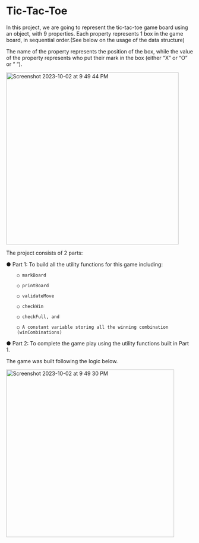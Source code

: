 # Tic-Tac-Toe

In this project, we are going to represent the tic-tac-toe game board using an object, with 9 properties. Each property represents 1 box in the game board, in sequential order.(See below on the usage of the data structure)

The name of the property represents the position of the box, while the value of the property represents who put their mark in the box (either “X” or “O” or “ “).

<img width="464" alt="Screenshot 2023-10-02 at 9 49 44 PM" src="https://github.com/Joannejean/Tic-Tac-Toe/assets/122374913/f4c32ab3-fa29-4bcb-8bff-5a3f4671a367">


The project consists of 2 parts:

● Part 1: To build all the utility functions for this game including:
        
        ○ markBoard
        
        ○ printBoard
        
        ○ validateMove
        
        ○ checkWin
        
        ○ checkFull, and
        
        ○ A constant variable storing all the winning combination
        (winCombinations)
        
● Part 2: To complete the game play using the utility functions built in Part 1. 

The game was built following the logic below.


<img width="452" alt="Screenshot 2023-10-02 at 9 49 30 PM" src="https://github.com/Joannejean/Tic-Tac-Toe/assets/122374913/22533969-341a-4a2b-9af1-e54513a82ef1">

